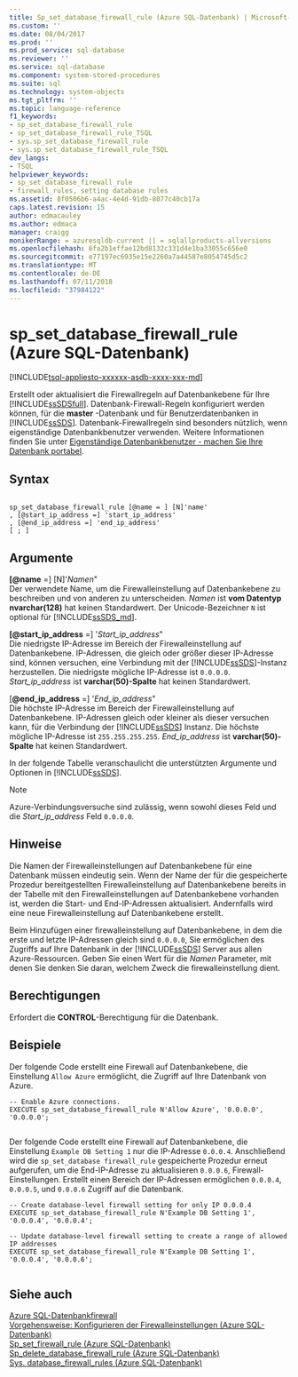 ```yaml
---
title: Sp_set_database_firewall_rule (Azure SQL-Datenbank) | Microsoft-Dokumentation
ms.custom: ''
ms.date: 08/04/2017
ms.prod: ''
ms.prod_service: sql-database
ms.reviewer: ''
ms.service: sql-database
ms.component: system-stored-procedures
ms.suite: sql
ms.technology: system-objects
ms.tgt_pltfrm: ''
ms.topic: language-reference
f1_keywords:
- sp_set_database_firewall_rule
- sp_set_database_firewall_rule_TSQL
- sys.sp_set_database_firewall_rule
- sys.sp_set_database_firewall_rule_TSQL
dev_langs:
- TSQL
helpviewer_keywords:
- sp_set_database_firewall_rule
- firewall_rules, setting database rules
ms.assetid: 8f0506b6-a4ac-4e4d-91db-8077c40cb17a
caps.latest.revision: 15
author: edmacauley
ms.author: edmaca
manager: craigg
monikerRange: = azuresqldb-current || = sqlallproducts-allversions
ms.openlocfilehash: 6fa2b1effae12bd8132c331d4e1ba33055c656e0
ms.sourcegitcommit: e77197ec6935e15e2260a7a44587e8054745d5c2
ms.translationtype: MT
ms.contentlocale: de-DE
ms.lasthandoff: 07/11/2018
ms.locfileid: "37984122"
---
```

# <a name="spsetdatabasefirewallrule-azure-sql-database"></a>sp_set_database_firewall_rule (Azure SQL-Datenbank)
[!INCLUDE[tsql-appliesto-xxxxxx-asdb-xxxx-xxx-md](../../includes/tsql-appliesto-xxxxxx-asdb-xxxx-xxx-md.md)]

  Erstellt oder aktualisiert die Firewallregeln auf Datenbankebene für Ihre [!INCLUDE[ssSDSfull](../../includes/sssdsfull-md.md)]. Datenbank-Firewall-Regeln konfiguriert werden können, für die **master** -Datenbank und für Benutzerdatenbanken in [!INCLUDE[ssSDS](../../includes/sssds-md.md)]. Datenbank-Firewallregeln sind besonders nützlich, wenn eigenständige Datenbankbenutzer verwenden. Weitere Informationen finden Sie unter [Eigenständige Datenbankbenutzer - machen Sie Ihre Datenbank portabel](../../relational-databases/security/contained-database-users-making-your-database-portable.md).  
  
## <a name="syntax"></a>Syntax  
  
```  
  
sp_set_database_firewall_rule [@name = ] [N]'name'  
, [@start_ip_address =] 'start_ip_address'  
, [@end_ip_address =] 'end_ip_address'
[ ; ]  
```  
  
## <a name="arguments"></a>Argumente  
 **[@name**  =] [N]'*Namen*"  
 Der verwendete Name, um die Firewalleinstellung auf Datenbankebene zu beschreiben und von anderen zu unterscheiden. *Namen* ist **vom Datentyp nvarchar(128)** hat keinen Standardwert. Der Unicode-Bezeichner `N` ist optional für [!INCLUDE[ssSDS_md](../../includes/sssds-md.md)]. 
  
 **[@start_ip_address**  =] '*Start_ip_address*"  
 Die niedrigste IP-Adresse im Bereich der Firewalleinstellung auf Datenbankebene. IP-Adressen, die gleich oder größer dieser IP-Adresse sind, können versuchen, eine Verbindung mit der [!INCLUDE[ssSDS](../../includes/sssds-md.md)]-Instanz herzustellen. Die niedrigste mögliche IP-Adresse ist `0.0.0.0`. *Start_ip_address* ist **varchar(50)-Spalte** hat keinen Standardwert.  
  
 [**@end_ip_address** =] '*End_ip_address*"  
 Die höchste IP-Adresse im Bereich der Firewalleinstellung auf Datenbankebene. IP-Adressen gleich oder kleiner als dieser versuchen kann, für die Verbindung der [!INCLUDE[ssSDS](../../includes/sssds-md.md)] Instanz. Die höchste mögliche IP-Adresse ist `255.255.255.255`. *End_ip_address* ist **varchar(50)-Spalte** hat keinen Standardwert.  
  
 In der folgende Tabelle veranschaulicht die unterstützten Argumente und Optionen in [!INCLUDE[ssSDS](../../includes/sssds-md.md)].  
  
> [!NOTE]  
>  Azure-Verbindungsversuche sind zulässig, wenn sowohl dieses Feld und die *Start_ip_address* Feld `0.0.0.0`.  
  
## <a name="remarks"></a>Hinweise  
 Die Namen der Firewalleinstellungen auf Datenbankebene für eine Datenbank müssen eindeutig sein. Wenn der Name der für die gespeicherte Prozedur bereitgestellten Firewalleinstellung auf Datenbankebene bereits in der Tabelle mit den Firewalleinstellungen auf Datenbankebene vorhanden ist, werden die Start- und End-IP-Adressen aktualisiert. Andernfalls wird eine neue Firewalleinstellung auf Datenbankebene erstellt.  
  
 Beim Hinzufügen einer firewalleinstellung auf Datenbankebene, in dem die erste und letzte IP-Adressen gleich sind `0.0.0.0`, Sie ermöglichen des Zugriffs auf Ihre Datenbank in der [!INCLUDE[ssSDS](../../includes/sssds-md.md)] Server aus allen Azure-Ressourcen. Geben Sie einen Wert für die *Namen* Parameter, mit denen Sie denken Sie daran, welchem Zweck die firewalleinstellung dient.  
  
## <a name="permissions"></a>Berechtigungen  
 Erfordert die **CONTROL**-Berechtigung für die Datenbank.  
  
## <a name="examples"></a>Beispiele  
 Der folgende Code erstellt eine Firewall auf Datenbankebene, die Einstellung `Allow Azure` ermöglicht, die Zugriff auf Ihre Datenbank von Azure.  
  
```  
-- Enable Azure connections.  
EXECUTE sp_set_database_firewall_rule N'Allow Azure', '0.0.0.0', '0.0.0.0';  
  
```  
  
 Der folgende Code erstellt eine Firewall auf Datenbankebene, die Einstellung `Example DB Setting 1` nur die IP-Adresse `0.0.0.4`. Anschließend wird die `sp_set_database firewall_rule` gespeicherte Prozedur erneut aufgerufen, um die End-IP-Adresse zu aktualisieren `0.0.0.6`, Firewall-Einstellungen. Erstellt einen Bereich der IP-Adressen ermöglichen `0.0.0.4`, `0.0.0.5`, und `0.0.0.6` Zugriff auf die Datenbank.
  
```  
-- Create database-level firewall setting for only IP 0.0.0.4  
EXECUTE sp_set_database_firewall_rule N'Example DB Setting 1', '0.0.0.4', '0.0.0.4';  
  
-- Update database-level firewall setting to create a range of allowed IP addresses
EXECUTE sp_set_database_firewall_rule N'Example DB Setting 1', '0.0.0.4', '0.0.0.6';  
  
```  
  
## <a name="see-also"></a>Siehe auch  
 [Azure SQL-Datenbankfirewall](https://azure.microsoft.com/documentation/articles/sql-database-firewall-configure/)   
 [Vorgehensweise: Konfigurieren der Firewalleinstellungen (Azure SQL-Datenbank)](https://azure.microsoft.com/documentation/articles/sql-database-configure-firewall-settings/)   
 [Sp_set_firewall_rule &#40;Azure SQL-Datenbank&#41;](../../relational-databases/system-stored-procedures/sp-set-firewall-rule-azure-sql-database.md)   
 [Sp_delete_database_firewall_rule &#40;Azure SQL-Datenbank&#41;](../../relational-databases/system-stored-procedures/sp-delete-database-firewall-rule-azure-sql-database.md)   
 [Sys. database_firewall_rules &#40;Azure SQL-Datenbank&#41;](../../relational-databases/system-catalog-views/sys-database-firewall-rules-azure-sql-database.md)  
  
  

